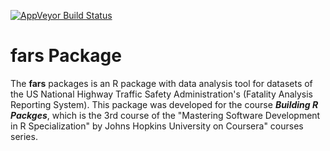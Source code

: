 [![AppVeyor Build Status](https://ci.appveyor.com/api/projects/status/github/friveramariani/fars?branch=master&svg=true)](https://ci.appveyor.com/project/friveramariani/fars)

# fars Package

The **fars** packages is an R package with data analysis tool for datasets of the US National Highway Traffic Safety Administration's (Fatality Analysis Reporting System). This package was developed for the course ***Building R Packges***, which is the 3rd course of the "Mastering Software Development in R Specialization" by Johns Hopkins University on Coursera" courses series.


